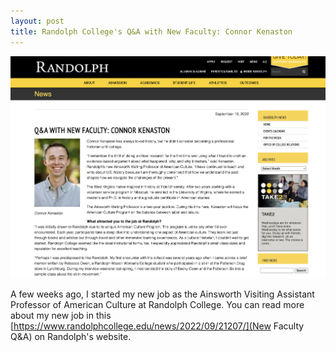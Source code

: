 ```yaml
---
layout: post
title: Randolph College's Q&A with New Faculty: Connor Kenaston
---
```


<img class="headshot" src="Images/Randolph-College-Q-and-A-full.png" alt="Screenshot of Randolph College's Q&A with Connor S. Kenaston, the new Ainsworth Visiting Assistant Professor of American Culture">

A few weeks ago, I started my new job as the Ainsworth Visiting Assistant Professor of American Culture at Randolph College. You can read more about my new job in this [https://www.randolphcollege.edu/news/2022/09/21207/](New Faculty Q&A) on Randolph's website.
